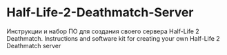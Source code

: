 # Half-Life-2-Deathmatch-Server
Инструкции и набор ПО для создания своего сервера Half-Life 2 Deathmatch.
Instructions and software kit for creating your own Half-Life 2 Deathmatch server
